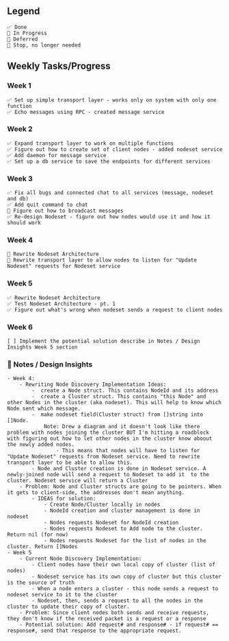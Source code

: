 ## Legend
    ✅ Done 
    🚧 In Progress
    🔁 Deferred
    🛑 Stop, no longer needed

## Weekly Tasks/Progress

### Week 1
    ✅ Set up simple transport layer - works only on system with only one function 
    ✅ Echo messages using RPC - created message service

### Week 2
    ✅ Expand transport layer to work on multiple functions
    ✅ Figure out how to create set of client nodes - added nodeset service
    ✅ Add daemon for message service
    ✅ Set up a db service to save the endpoints for different services 

### Week 3
    ✅ Fix all bugs and connected chat to all services (message, nodeset and db)
    ✅ Add quit command to chat
    🔁 Figure out how to broadcast messages 
    ✅ Re-design Nodeset - figure out how nodes would use it and how it should work
           
### Week 4
    🚧 Rewrite Nodeset Architecture 
    🛑 Rewrite transport layer to allow nodes to listen for "Update Nodeset" requests for Nodeset service

### Week 5
    ✅ Rewrite Nodeset Architecture
    ✅ Test Nodeset Architecture - pt. 1
    ✅ Figure out what's wrong when nodeset sends a request to client nodes
### Week 6
    [ ] Implement the potential solution describe in Notes / Design Insights Week 5 section
<!-- [ ] Refactor RPC -->
<!-- [ ] Add context -->
<!-- [ ] Test program's functionality    -->
<!-- [ ] Add vector clocks for causality -->
<!-- [ ] Test vector clocks (simulate real-life node connection)  -->

### 💭 Notes / Design Insights
    - Week 4:
        - Rewriting Node Discovery Implementation Ideas:
            -  create a Node struct. This contains NodeId and its address
            -  create a Cluster struct. This contains "this Node" and other Nodes in the cluster (aka nodeset). This will help to know which Node sent which message.
            -  make nodeset field(Cluster struct) from []string into []Node.    
                Note: Drew a diagram and it doesn't look like there problem with nodes joining the cluster BUT I'm hitting a roadblock with figuring out how to let other nodes in the cluster know aboout the newly added nodes.
                    - This means that nodes will have to listen for "Update Nodeset" requests from Nodeset service. Need to rewrite transport layer to be able to allow this.
            - Node and Cluster creation is done in Nodeset service. A newly-joined node will send a request to Nodeset to add it  to the cluster. Nodeset service will return a Cluster
        - Problem: Node and Cluster structs are going to be pointers. When it gets to client-side, the addresses don't mean anything.
            - IDEAS for solution:
                - Create Node/Cluster locally in nodes
                - NodeId creation and cluster management is done in nodeset
                - Nodes requests Nodeset for NodeId creation
                - Nodes requests Nodeset to Add node to the cluster. Return nil (for now)
                - Nodes requests Nodeset for the list of nodes in the cluster. Return []Nodes
    - Week 5
        - Current Node Discovery Implementation:
            - Client nodes have their own local copy of cluster (list of nodes)
            - Nodeset service has its own copy of cluster but this cluster is the source of truth
            - When a node enters a cluster - this node sends a request to nodeset service to it to the cluster
            - Nodeset, then, sends a request to all the nodes in the cluster to update their copy of cluster.
        - Problem: Since client nodes both sends and receive requests, they don't know if the received packet is a request or a response
        - Potential solution: Add request# and response# - if request# == response#, send that response to the appropriate request.
<!-- #### Learning Goals
    - Implement RPC from scratch. Learn more about: 
        - client stub
        - server stub
        - RPC mechanism
    - Broadcast message to client node cluster. Learn more about:
        - transport protocol
    - Add context to the application. Learn more about:
        - Contexts
    - Add vector clocks. Learn more about:
        - causal events -->